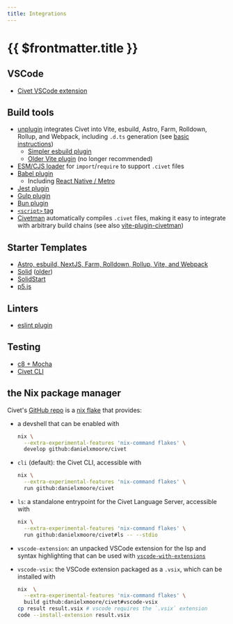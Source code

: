 ```yaml
---
title: Integrations
---
```

<!-- markdownlint-disable line-length -->
# {{ $frontmatter.title }}

## VSCode

- [Civet VSCode extension](https://marketplace.visualstudio.com/items?itemName=DanielX.civet)

## Build tools

- [unplugin](https://github.com/DanielXMoore/Civet/blob/main/source/unplugin) integrates Civet into Vite, esbuild, Astro, Farm, Rolldown, Rollup, and Webpack, including `.d.ts` generation (see [basic instructions](https://civet.dev/getting-started#building-a-project))
  - [Simpler esbuild plugin](https://github.com/DanielXMoore/Civet/blob/main/source/esbuild-plugin.civet)
  - [Older Vite plugin](https://github.com/edemaine/vite-plugin-civet) (no longer recommended)
- [ESM/CJS loader](https://github.com/DanielXMoore/Civet/blob/main/register.js) for `import`/`require` to support `.civet` files
- [Babel plugin](https://github.com/DanielXMoore/Civet/blob/main/source/babel-plugin.civet)
  - Including [React Native / Metro](https://github.com/DanielXMoore/Civet/tree/main/integration/metro)
- [Jest plugin](https://github.com/DanielXMoore/Civet/tree/main/integration/jest)
- [Gulp plugin](https://github.com/DanielXMoore/Civet/tree/main/integration/gulp)
- [Bun plugin](https://github.com/DanielXMoore/Civet/blob/main/source/bun-civet.civet)
- [`<script>` tag](https://github.com/DanielXMoore/Civet/tree/main/integration/script)
- [Civetman](https://github.com/zihan-ch/civetman) automatically compiles `.civet` files, making it easy to integrate with arbitrary build chains (see also [vite-plugin-civetman](https://github.com/krist7599555/vite-plugin-civetman))

## Starter Templates

- [Astro, esbuild, NextJS, Farm, Rolldown, Rollup, Vite, and Webpack](https://github.com/DanielXMoore/Civet/blob/main/integration/unplugin-examples)
- [Solid](https://github.com/edemaine/civet-solid-vite-template) ([older](https://github.com/orenelbaum/solid-civet-template))
- [SolidStart](https://github.com/orenelbaum/solid-start-civet-template)
- [p5.js](https://codesandbox.io/p/sandbox/drawing-points-civet-2tk4jq)

## Linters

- [eslint plugin](https://github.com/DanielXMoore/Civet/blob/main/integration/eslint)

## Testing

- [c8 + Mocha](https://github.com/DanielXMoore/Civet#c8--mocha)
- [Civet CLI](https://civet.dev/getting-started#executing-code)

## the Nix package manager

Civet's [GitHub repo](https://github.com/DanielXMoore/Civet) is a [nix flake](https://wiki.nixos.org/wiki/flakes) that provides:

- a devshell that can be enabled with

  ```sh
  nix \
    --extra-experimental-features 'nix-command flakes' \
    develop github:danielxmoore/civet
  ```

- `cli` (default): the Civet CLI, accessible with

  ```sh
  nix \
    --extra-experimental-features 'nix-command flakes' \
    run github:danielxmoore/civet
  ```

- `ls`: a standalone entrypoint for the Civet Language Server, accessible with

  ```sh
  nix \
    --extra-experimental-features 'nix-command flakes' \
    run github:danielxmoore/civet#ls -- --stdio
  ```

- `vscode-extension`: an unpacked VSCode extension for the lsp and syntax highlighting that can be used with [`vscode-with-extensions`](https://wiki.nixos.org/wiki/Visual_Studio_Code#Installation)
- `vscode-vsix`: the VSCode extension packaged as a `.vsix`, which can be installed with

  ```sh
  nix  \
    --extra-experimental-features 'nix-command flakes' \
    build github:danielxmoore/civet#vscode-vsix
  cp result result.vsix # vscode requires the `.vsix` extension
  code --install-extension result.vsix
  ```

